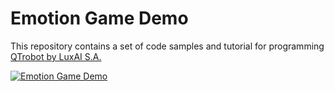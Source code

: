 # Emotion Game Demo
This repository contains a set of code samples and tutorial for programming [QTrobot by LuxAI S.A.](http://luxai.com/qtrobot-for-research/#hardware)

[![Emotion Game Demo](http://img.youtube.com/vi/5LfVuUbQfqg/0.jpg)](http://www.youtube.com/watch?v=5LfVuUbQfqg "Image Recognition - Emotion Game Demo")
